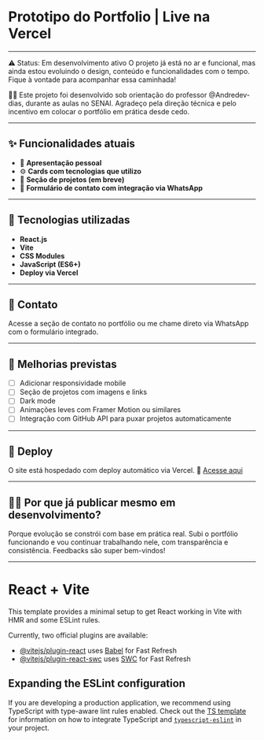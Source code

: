 
# Prototipo do Portfolio | Live na Vercel

---
⚠️ Status: Em desenvolvimento ativo
O projeto já está no ar e funcional, mas ainda estou evoluindo o design, conteúdo e funcionalidades com o tempo. Fique à vontade para acompanhar essa caminhada!

🧑‍🏫 Este projeto foi desenvolvido sob orientação do professor @Andredev-dias, durante as aulas no SENAI. Agradeço pela direção técnica e pelo incentivo em colocar o portfólio em prática desde cedo.

---

## ✨ Funcionalidades atuais

* 🧠 **Apresentação pessoal**
* ⚙️ **Cards com tecnologias que utilizo**
* 📁 **Seção de projetos (em breve)**
* 📱 **Formulário de contato com integração via WhatsApp**

---

## 🚀 Tecnologias utilizadas

* **React.js**
* **Vite**
* **CSS Modules**
* **JavaScript (ES6+)**
* **Deploy via Vercel**

---

## 📲 Contato

Acesse a seção de contato no portfólio ou me chame direto via WhatsApp com o formulário integrado.

---

## 📌 Melhorias previstas

* [ ] Adicionar responsividade mobile
* [ ] Seção de projetos com imagens e links
* [ ] Dark mode
* [ ] Animações leves com Framer Motion ou similares
* [ ] Integração com GitHub API para puxar projetos automaticamente

---

## 🔗 Deploy

O site está hospedado com deploy automático via Vercel.
🔗 [Acesse aqui](https://portfolio-iota-three-63.vercel.app/)

---

## 🙋‍♂️ Por que já publicar mesmo em desenvolvimento?

Porque evolução se constrói com base em prática real. Subi o portfólio funcionando e vou continuar trabalhando nele, com transparência e consistência. Feedbacks são super bem-vindos!

---


# React + Vite

This template provides a minimal setup to get React working in Vite with HMR and some ESLint rules.

Currently, two official plugins are available:

- [@vitejs/plugin-react](https://github.com/vitejs/vite-plugin-react/blob/main/packages/plugin-react) uses [Babel](https://babeljs.io/) for Fast Refresh
- [@vitejs/plugin-react-swc](https://github.com/vitejs/vite-plugin-react/blob/main/packages/plugin-react-swc) uses [SWC](https://swc.rs/) for Fast Refresh

## Expanding the ESLint configuration

If you are developing a production application, we recommend using TypeScript with type-aware lint rules enabled. Check out the [TS template](https://github.com/vitejs/vite/tree/main/packages/create-vite/template-react-ts) for information on how to integrate TypeScript and [`typescript-eslint`](https://typescript-eslint.io) in your project.
